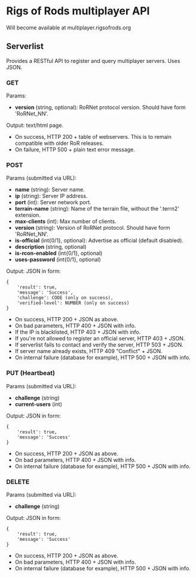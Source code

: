 # Rigs of Rods multiplayer API

Will become available at multiplayer.rigsofrods.org

## Serverlist

Provides a RESTful API to register and query multiplayer servers. Uses JSON.

### GET

Params:
- **version** (string, optional): RoRNet protocol version. Should have form 'RoRNet_NN'.

Output: text/html page.

- On success, HTTP 200 + table of webservers.
    This is to remain compatible with older RoR releases.
- On failure, HTTP 500 + plain text error message.

### POST

Params (submitted via URL):
- **name** (string): Server name. 
- **ip** (string): Server IP address.
- **port** (int): Server network port.
- **terrain-name** (string): Name of the terrain file, without the '.terrn2' extension.
- **max-clients** (int): Max number of clients.
- **version** (string): Version of RoRNet protocol. Should have form 'RoRNet_NN'.
- **is-official** (int{0/1}, optional): Advertise as official (default disabled).
- **description** (string, optional)
- **is-rcon-enabled** (int{0/1}, optional)
- **uses-password** (int{0/1}, optional)

Output: JSON in form:

    {
        'result': true,
        'message': 'Success',
        'challenge': CODE (only on success),
        'verified-level': NUMBER (only on success)
    }
    
- On success, HTTP 200 + JSON as above.
- On bad parameters, HTTP 400 + JSON with info.
- If the IP is blacklisted, HTTP 403 + JSON with info.
- If you're not allowed to register an official server, HTTP 403 + JSON.
- If serverlist fails to contact and verify the server, HTTP 503 + JSON.
- If server name already exists, HTTP 409 "Conflict" + JSON.
- On internal failure (database for example), HTTP 500 + JSON with info.

### PUT (Heartbeat)

Params (submitted via URL):
- **challenge** (string)
- **current-users** (int)

Output: JSON in form:

    {
        'result': true,
        'message': 'Success'
    }

- On success, HTTP 200 + JSON as above.
- On bad parameters, HTTP 400 + JSON with info.
- On internal failure (database for example), HTTP 500 + JSON with info.

### DELETE

Params (submitted via URL):
- **challenge** (string)

Output: JSON in form:

    {
        'result': true,
        'message': 'Success'
    }

- On success, HTTP 200 + JSON as above.
- On bad parameters, HTTP 400 + JSON with info.
- On internal failure (database for example), HTTP 500 + JSON with info.

